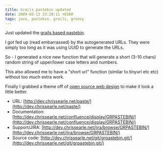 ```yaml
---
title: Grails pastebin updated
date: 2009-03-13 23:28:11 +0100
tags: java, pastebin, grails, groovy
---
```


Just updated the [grails based pastebin](http://dev.chrissearle.net/paste/).

I got fed up (read embarrassed) by the autogenerated URLs. They were simply too long as it was using UUID to generate the URLs.

So - I generated a nice new function that will generate a short (3-10 chars) random string of upper/lower case letters and numbers.

This also allowed me to have a "short url" function (similar to tinyurl etc etc) without too much extra work.

Finally I grabbed a theme off of [open source web design](http://www.oswd.org/) to make it look a little better.

*  URL: [http://dev.chrissearle.net/paste/](http://dev.chrissearle.net/paste/)
*  Documentation: [http://dev.chrissearle.net/confluence/display/GRPASTEBIN/](http://dev.chrissearle.net/confluence/display/GRPASTEBIN/)
*  Support/JIRA: [http://dev.chrissearle.net/jira/browse/GRPASTEBIN/](http://dev.chrissearle.net/jira/browse/GRPASTEBIN/)
*  Source code: [http://dev.chrissearle.net/git/grpastebin.git/](http://dev.chrissearle.net/git/grpastebin.git/)

